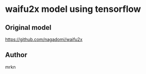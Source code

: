 # waifu2x model using tensorflow

## Original model

https://github.com/nagadomi/waifu2x

## Author

mrkn
